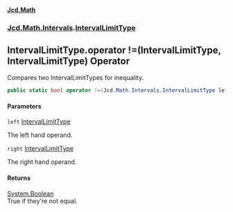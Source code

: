 #### [Jcd.Math](index.md 'index')
### [Jcd.Math.Intervals](Jcd.Math.Intervals.md 'Jcd.Math.Intervals').[IntervalLimitType](Jcd.Math.Intervals.IntervalLimitType.md 'Jcd.Math.Intervals.IntervalLimitType')

## IntervalLimitType.operator !=(IntervalLimitType, IntervalLimitType) Operator

Compares two IntervalLimitTypes for inequality.

```csharp
public static bool operator !=(Jcd.Math.Intervals.IntervalLimitType left, Jcd.Math.Intervals.IntervalLimitType right);
```
#### Parameters

<a name='Jcd.Math.Intervals.IntervalLimitType.op_Inequality(Jcd.Math.Intervals.IntervalLimitType,Jcd.Math.Intervals.IntervalLimitType).left'></a>

`left` [IntervalLimitType](Jcd.Math.Intervals.IntervalLimitType.md 'Jcd.Math.Intervals.IntervalLimitType')

The left hand operand.

<a name='Jcd.Math.Intervals.IntervalLimitType.op_Inequality(Jcd.Math.Intervals.IntervalLimitType,Jcd.Math.Intervals.IntervalLimitType).right'></a>

`right` [IntervalLimitType](Jcd.Math.Intervals.IntervalLimitType.md 'Jcd.Math.Intervals.IntervalLimitType')

The right hand operand.

#### Returns
[System.Boolean](https://docs.microsoft.com/en-us/dotnet/api/System.Boolean 'System.Boolean')  
True if they're not equal.